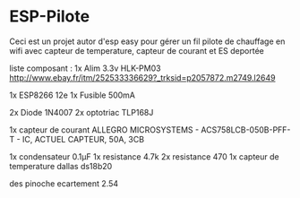 # ESP-Pilote

Ceci est un projet autor d'esp easy pour gérer un fil pilote de chauffage en wifi 
avec capteur de temperature, capteur de courant et ES deportée


liste composant :
1x Alim 3.3v HLK-PM03
http://www.ebay.fr/itm/252533336629?_trksid=p2057872.m2749.l2649

1x ESP8266 12e
1x Fusible 500mA

2x Diode 1N4007
2x optotriac TLP168J

1x capteur de courant 
ALLEGRO MICROSYSTEMS - ACS758LCB-050B-PFF-T - IC, ACTUEL CAPTEUR, 50A, 3CB

1x condensateur 0.1µF
1x resistance 4.7k
2x resistance 470
1x capteur de temperature dallas ds18b20

des pinoche ecartement 2.54
